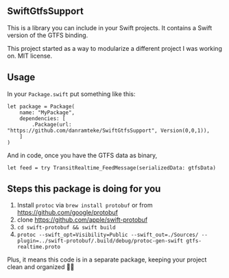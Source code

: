 SwiftGtfsSupport
----------------

This is a library you can include in your Swift projects. It contains a Swift version of the GTFS binding.

This project started as a way to modularize a different project I was working on. MIT license. 

Usage
-----

In your `Package.swift` put something like this:

```
let package = Package(
    name: "MyPackage",
    dependencies: [
        .Package(url: "https://github.com/danramteke/SwiftGtfsSupport", Version(0,0,1)),
    ]
)
```

And in code, once you have the GTFS data as binary, 
```
let feed = try TransitRealtime_FeedMessage(serializedData: gtfsData)
```


Steps this package is doing for you
-----------------------------------

1. Install `protoc` via `brew install protobuf` or from https://github.com/google/protobuf
2. clone https://github.com/apple/swift-protobuf
3. `cd swift-protobuf && swift build`
4. `protoc --swift_opt=Visibility=Public --swift_out=./Sources/ --plugin=../swift-protobuf/.build/debug/protoc-gen-swift gtfs-realtime.proto`

Plus, it means this code is in a separate package, keeping your project clean and organized 💅🏽

